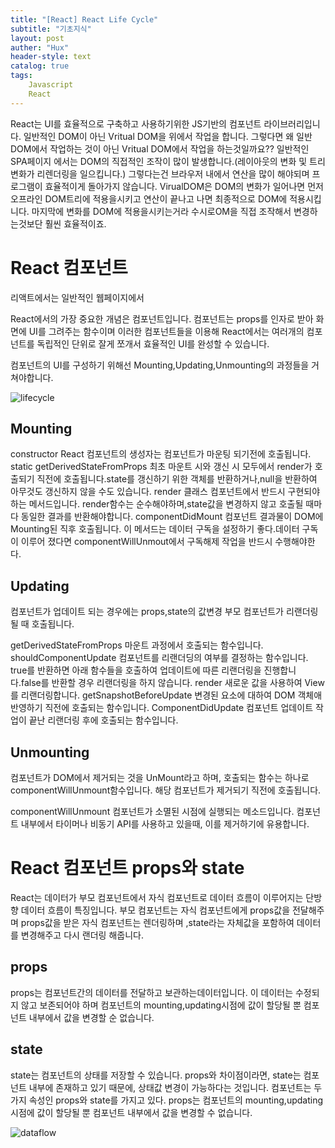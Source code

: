 ```yaml
---
title: "[React] React Life Cycle"
subtitle: "기초지식"
layout: post
auther: "Hux"
header-style: text
catalog: true
tags:
    Javascript
    React
---
```



React는 UI를 효율적으로 구축하고 사용하기위한 JS기반의 컴포넌트 라이브러리입니다. 일반적인 DOM이 아닌 Vritual DOM을 위에서 작업을 합니다. 그렇다면 왜 일반 DOM에서 작업하는 것이 아닌 Vritual DOM에서 작업을 하는것일까요?? 일반적인 SPA페이지 에서는 DOM의 직접적인 조작이 많이 발생합니다.(레이아웃의 변화 및 트리변화가 리렌더링을 일으킵니다.) 그렇다는건 브라우저 내에서 연산을 많이 해야되며 프로그램이 효율적이게 돌아가지 않습니다. VirualDOM은 DOM의 변화가 일어나면 먼저 오프라인 DOM트리에 적용을시키고 연산이 끝나고 나면 최종적으로 DOM에 적용시킵니다. 마지막에 변화를 DOM에 적용을시키는거라 수시로OM을 직접 조작해서 변경하는것보단 훨씬 효율적이죠.

React 컴포넌트
===

리액트에서는 일반적인 웹페이지에서

React에서의 가장 중요한 개념은 컴포넌트입니다. 컴포넌트는 props를 인자로 받아 화면에 UI를 그려주는 함수이며 이러한 컴포넌트들을 이용해 React에서는 여러개의 컴포넌트를 독립적인 단위로 잘게 쪼개서 효율적인 UI를 완성할 수 있습니다.

컴포넌트의 UI를 구성하기 위해선 Mounting,Updating,Unmounting의 과정들을 거쳐야합니다.

 ![lifecycle]({{site.url}}/img/react/LifeCycle.jpeg)

Mounting
---
constructor React 컴포넌트의 생성자는 컴포넌트가 마운팅 되기전에 호출됩니다.
static getDerivedStateFromProps 최초 마운트 시와 갱신 시 모두에서 render가 호출되기 직전에 호출됩니다.state를 갱신하기 위한 객체를 반환하거나,null을 반환하여 아무것도 갱신하지 않을 수도 있습니다.
render 클래스 컴포넌트에서 반드시 구현되야하는 메서드입니다. render함수는 순수해야하며,state값을 변경하지 않고 호출될 때마다 동일한 결과를 반환해야합니다.
componentDidMount 컴포넌트 결과물이 DOM에 Mounting된 직후 호출됩니다. 이 메서드는 데이터 구독을 설정하기 좋다.데이터 구독이 이루어 졌다면 componentWillUnmout에서 구독해제 작업을 반드시 수행해야한다.

Updating
---
컴포넌트가 업데이트 되는 경우에는 props,state의 값변경 부모 컴포넌트가 리랜더링 될 때 호출됩니다.

getDerivedStateFromProps 마운트 과정에서 호출되는 함수입니다.
shouldComponentUpdate 컴포넌트를 리랜더딩의 여부를 결정하는 함수입니다. true를 반환하면 아래 함수들을 호출하여 업데이트에 따른 리랜더링을 진행합니다.false를 반환할 경우 리랜더링을 하지 않습니다.
render 새로운 값을 사용하여 View를 리랜더링합니다.
getSnapshotBeforeUpdate 변경된 요소에 대하여 DOM 객체애 반영하기 직전에 호출되는 함수입니다.
ComponentDidUpdate 컴포넌트 업데이트 작업이 끝난 리랜더링 후에 호출되는 함수입니다.

Unmounting
---
컴포넌트가 DOM에서 제거되는 것을 UnMount라고 하며, 호출되는 함수는 하나로 componentWillUnmount함수입니다. 해당 컴포넌트가 제거되기 직전에 호출됩니다.

componentWillUnmount 컴포넌트가 소멸된 시점에 실행되는 메소드입니다. 컴포넌트 내부에서 타이머나 비동기 API를 사용하고 있을때, 이를 제거하기에 유용합니다.

React 컴포넌트 props와 state
===
React는 데이터가 부모 컴포넌트에서 자식 컴포넌트로 데이터 흐름이 이루어지는 단방향 데이터 흐름이 특징입니다. 부모 컴포넌트는 자식 컴포넌트에게 props값을 전달해주며 props값을 받은 자식 컴포넌트는 렌더링하며 ,state라는 자체값을 포함하여 데이터를 변경해주고 다시 랜더링 해줍니다.

props
---
props는 컴포넌트간의 데이터를 전달하고 보관하는데이터입니다. 이 데이터는 수정되지 않고 보존되어야 하며 컴포넌트의 mounting,updating시점에 값이 할당될 뿐 컴포넌트 내부에서 값을 변경할 순 없습니다.

state
---
state는 컴포넌트의 상태를 저장할 수 있습니다. props와 차이점이라면, state는 컴포넌트 내부에 존재하고 있기 때문에, 상태값 변경이 가능하다는 것입니다. 컴포넌트는 두가지 속성인 props와 state를 가지고 있다. props는 컴포넌트의 mounting,updating시점에 값이 할당될 뿐 컴포넌트 내부에서 값을 변경할 수 없습니다.

 ![dataflow]({{site.url}}/img/react/dataflow.png)